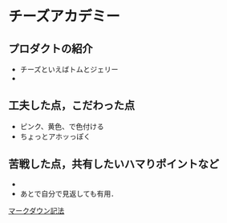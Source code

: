 # チーズアカデミー

## プロダクトの紹介

- チーズといえばトムとジェリー
-

## 工夫した点，こだわった点

- ピンク、黄色、で色付ける
- ちょっとアホッっぽく

## 苦戦した点，共有したいハマりポイントなど

-
- あとで自分で見返しても有用．

[マークダウン記法](https://qiita.com/tbpgr/items/989c6badefff69377da7#github-flavored-markdowngfm)
